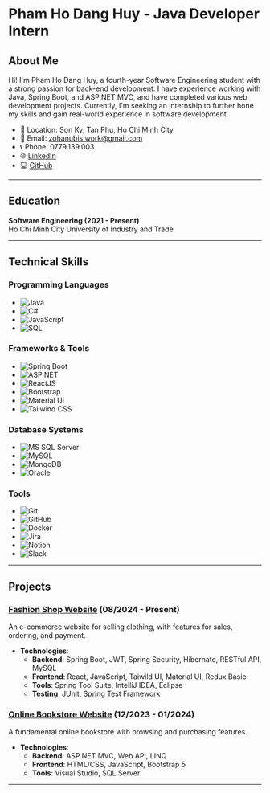 # Pham Ho Dang Huy - Java Developer Intern

## About Me
Hi! I'm Pham Ho Dang Huy, a fourth-year Software Engineering student with a strong passion for back-end development. I have experience working with Java, Spring Boot, and ASP.NET MVC, and have completed various web development projects. Currently, I'm seeking an internship to further hone my skills and gain real-world experience in software development.

- 📍 Location: Son Ky, Tan Phu, Ho Chi Minh City
- 📧 Email: zohanubis.work@gmail.com
- 📞 Phone: 0779.139.003
- 🌐 [LinkedIn](https://www.linkedin.com/in/zohanubis)
- 💻 [GitHub](https://github.com/zohanubis)

---

## Education
**Software Engineering (2021 - Present)**  
Ho Chi Minh City University of Industry and Trade

---

## Technical Skills

### Programming Languages
- ![Java](https://img.shields.io/badge/Java-%23ED8B00.svg?style=flat&logo=java&logoColor=white) 
- ![C#](https://img.shields.io/badge/C%23-%23239120.svg?style=flat&logo=c-sharp&logoColor=white) 
- ![JavaScript](https://img.shields.io/badge/JavaScript-%23323330.svg?style=flat&logo=javascript&logoColor=%23F7DF1E) 
- ![SQL](https://img.shields.io/badge/SQL-%234169E1.svg?style=flat&logo=microsoft-sql-server&logoColor=white) 

### Frameworks & Tools
- ![Spring Boot](https://img.shields.io/badge/Spring%20Boot-%236DB33F.svg?style=flat&logo=spring-boot&logoColor=white) 
- ![ASP.NET](https://img.shields.io/badge/ASP.NET-%235C2D91.svg?style=flat&logo=dotnet&logoColor=white) 
- ![ReactJS](https://img.shields.io/badge/React-%2320232a.svg?style=flat&logo=react&logoColor=%2361DAFB) 
- ![Bootstrap](https://img.shields.io/badge/Bootstrap-%23563D7C.svg?style=flat&logo=bootstrap&logoColor=white) 
- ![Material UI](https://img.shields.io/badge/Material%20UI-%230081CB.svg?style=flat&logo=material-ui&logoColor=white) 
- ![Tailwind CSS](https://img.shields.io/badge/Tailwind_CSS-%2338B2AC.svg?style=flat&logo=tailwind-css&logoColor=white) 

### Database Systems
- ![MS SQL Server](https://img.shields.io/badge/Microsoft%20SQL%20Server-%23CC2927.svg?style=flat&logo=microsoft-sql-server&logoColor=white) 
- ![MySQL](https://img.shields.io/badge/MySQL-%234479A1.svg?style=flat&logo=mysql&logoColor=white) 
- ![MongoDB](https://img.shields.io/badge/MongoDB-%2347A248.svg?style=flat&logo=mongodb&logoColor=white) 
- ![Oracle](https://img.shields.io/badge/Oracle-F80000.svg?style=flat&logo=oracle&logoColor=white) 

### Tools
- ![Git](https://img.shields.io/badge/Git-%23F05033.svg?style=flat&logo=git&logoColor=white) 
- ![GitHub](https://img.shields.io/badge/GitHub-%23181717.svg?style=flat&logo=github&logoColor=white) 
- ![Docker](https://img.shields.io/badge/Docker-%230db7ed.svg?style=flat&logo=docker&logoColor=white) 
- ![Jira](https://img.shields.io/badge/Jira-%230A0FFF.svg?style=flat&logo=jira&logoColor=white) 
- ![Notion](https://img.shields.io/badge/Notion-%23000000.svg?style=flat&logo=notion&logoColor=white) 
- ![Slack](https://img.shields.io/badge/Slack-%234A154B.svg?style=flat&logo=slack&logoColor=white) 

---

## Projects

### [Fashion Shop Website](https://github.com/zohanubis/fashion_shop) (08/2024 - Present)
An e-commerce website for selling clothing, with features for sales, ordering, and payment.
- **Technologies**:
  - **Backend**: Spring Boot, JWT, Spring Security, Hibernate, RESTful API, MySQL
  - **Frontend**: React, JavaScript, Taiwild UI, Material UI, Redux Basic
  - **Tools**: Spring Tool Suite, IntelliJ IDEA, Eclipse
  - **Testing**: JUnit, Spring Test Framework

### [Online Bookstore Website](https://github.com/zohanubis/bookstore_pj/tree/backend-pj) (12/2023 - 01/2024)
A fundamental online bookstore with browsing and purchasing features.
- **Technologies**:
  - **Backend**: ASP.NET MVC, Web API, LINQ
  - **Frontend**: HTML/CSS, JavaScript, Bootstrap 5
  - **Tools**: Visual Studio, SQL Server

---

